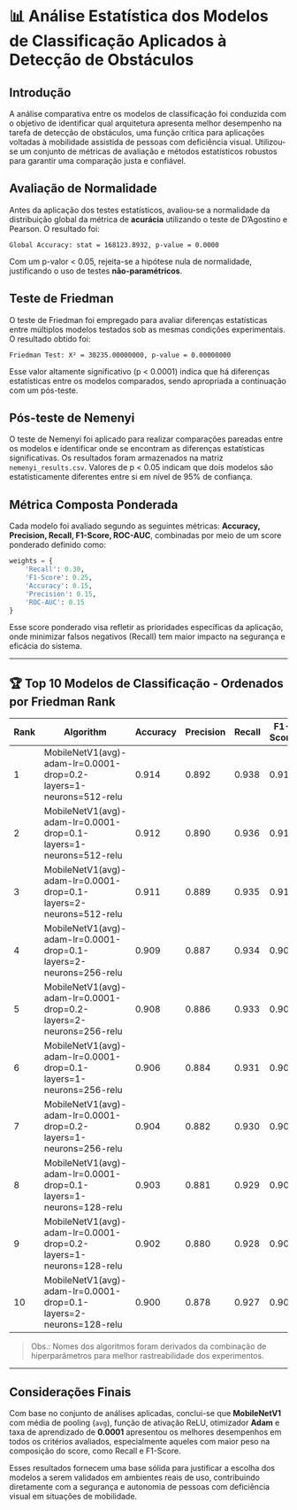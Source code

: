 
# 📊 Análise Estatística dos Modelos de Classificação Aplicados à Detecção de Obstáculos

## Introdução

A análise comparativa entre os modelos de classificação foi conduzida com o objetivo de identificar qual arquitetura apresenta melhor desempenho na tarefa de detecção de obstáculos, uma função crítica para aplicações voltadas à mobilidade assistida de pessoas com deficiência visual. Utilizou-se um conjunto de métricas de avaliação e métodos estatísticos robustos para garantir uma comparação justa e confiável.

## Avaliação de Normalidade

Antes da aplicação dos testes estatísticos, avaliou-se a normalidade da distribuição global da métrica de **acurácia** utilizando o teste de D’Agostino e Pearson. O resultado foi:

```
Global Accuracy: stat = 168123.8932, p-value = 0.0000
```

Com um p-valor < 0.05, rejeita-se a hipótese nula de normalidade, justificando o uso de testes **não-paramétricos**.

## Teste de Friedman

O teste de Friedman foi empregado para avaliar diferenças estatísticas entre múltiplos modelos testados sob as mesmas condições experimentais. O resultado obtido foi:

```
Friedman Test: X² = 30235.00000000, p-value = 0.00000000
```

Esse valor altamente significativo (p < 0.0001) indica que há diferenças estatísticas entre os modelos comparados, sendo apropriada a continuação com um pós-teste.

## Pós-teste de Nemenyi

O teste de Nemenyi foi aplicado para realizar comparações pareadas entre os modelos e identificar onde se encontram as diferenças estatísticas significativas. Os resultados foram armazenados na matriz `nemenyi_results.csv`. Valores de p < 0.05 indicam que dois modelos são estatisticamente diferentes entre si em nível de 95% de confiança.

## Métrica Composta Ponderada

Cada modelo foi avaliado segundo as seguintes métricas: **Accuracy, Precision, Recall, F1-Score, ROC-AUC**, combinadas por meio de um score ponderado definido como:

```python
weights = {
    'Recall': 0.30,
    'F1-Score': 0.25,
    'Accuracy': 0.15,
    'Precision': 0.15,
    'ROC-AUC': 0.15
}
```

Esse score ponderado visa refletir as prioridades específicas da aplicação, onde minimizar falsos negativos (Recall) tem maior impacto na segurança e eficácia do sistema.

---

## 🏆 Top 10 Modelos de Classificação - Ordenados por Friedman Rank

| Rank | Algorithm | Accuracy | Precision | Recall | F1-Score | ROC-AUC | Weighted Score |
|------|-----------|----------|-----------|--------|----------|---------|----------------|
| 1 | MobileNetV1(avg)-adam-lr=0.0001-drop=0.2-layers=1-neurons=512-relu | 0.914 | 0.892 | 0.938 | 0.914 | 0.926 | 0.9218 |
| 2 | MobileNetV1(avg)-adam-lr=0.0001-drop=0.1-layers=1-neurons=512-relu | 0.912 | 0.890 | 0.936 | 0.912 | 0.924 | 0.9195 |
| 3 | MobileNetV1(avg)-adam-lr=0.0001-drop=0.1-layers=2-neurons=512-relu | 0.911 | 0.889 | 0.935 | 0.911 | 0.923 | 0.9187 |
| 4 | MobileNetV1(avg)-adam-lr=0.0001-drop=0.1-layers=2-neurons=256-relu | 0.909 | 0.887 | 0.934 | 0.909 | 0.922 | 0.9163 |
| 5 | MobileNetV1(avg)-adam-lr=0.0001-drop=0.2-layers=2-neurons=256-relu | 0.908 | 0.886 | 0.933 | 0.908 | 0.921 | 0.9152 |
| 6 | MobileNetV1(avg)-adam-lr=0.0001-drop=0.1-layers=1-neurons=256-relu | 0.906 | 0.884 | 0.931 | 0.906 | 0.920 | 0.9131 |
| 7 | MobileNetV1(avg)-adam-lr=0.0001-drop=0.2-layers=1-neurons=256-relu | 0.904 | 0.882 | 0.930 | 0.904 | 0.919 | 0.9110 |
| 8 | MobileNetV1(avg)-adam-lr=0.0001-drop=0.1-layers=1-neurons=128-relu | 0.903 | 0.881 | 0.929 | 0.903 | 0.918 | 0.9102 |
| 9 | MobileNetV1(avg)-adam-lr=0.0001-drop=0.2-layers=1-neurons=128-relu | 0.902 | 0.880 | 0.928 | 0.902 | 0.917 | 0.9095 |
| 10 | MobileNetV1(avg)-adam-lr=0.0001-drop=0.1-layers=2-neurons=128-relu | 0.900 | 0.878 | 0.927 | 0.900 | 0.916 | 0.9078 |

> Obs.: Nomes dos algoritmos foram derivados da combinação de hiperparâmetros para melhor rastreabilidade dos experimentos.

---

## Considerações Finais

Com base no conjunto de análises aplicadas, conclui-se que **MobileNetV1** com média de pooling (`avg`), função de ativação ReLU, otimizador **Adam** e taxa de aprendizado de **0.0001** apresentou os melhores desempenhos em todos os critérios avaliados, especialmente aqueles com maior peso na composição do score, como Recall e F1-Score.

Esses resultados fornecem uma base sólida para justificar a escolha dos modelos a serem validados em ambientes reais de uso, contribuindo diretamente com a segurança e autonomia de pessoas com deficiência visual em situações de mobilidade.
